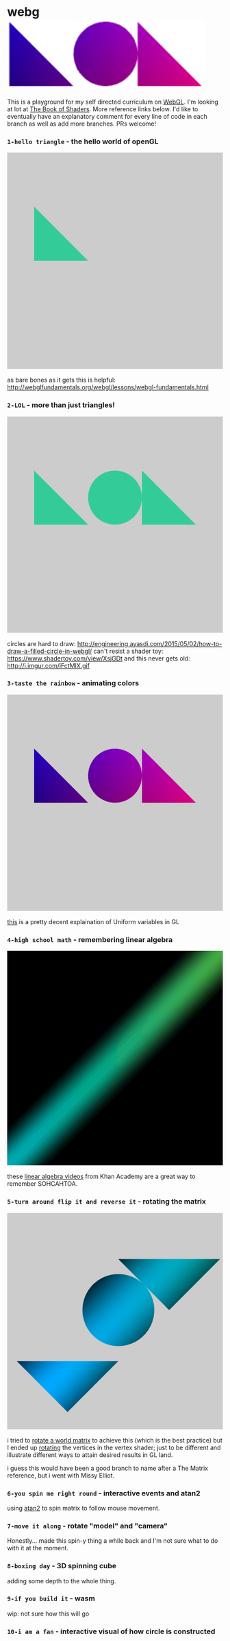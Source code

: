 # webg![](https://github.com/vipyne/webgLOL/blob/master/_webgLOL_.png)

This is a playground for my self directed curriculum on [WebGL](https://developer.mozilla.org/en-US/docs/Web/API/WebGL_API).
I'm looking at lot at [The Book of Shaders](http://patriciogonzalezvivo.com/2015/thebookofshaders/). More reference links below.
I'd like to eventually have an explanatory comment for every line of code in each branch as well as add more branches. PRs welcome!

### `1-hello triangle` - the hello world of openGL

![hello triangle](./readme_imgs/1-hello-triangle.png)

as bare bones as it gets
this is helpful: http://webglfundamentals.org/webgl/lessons/webgl-fundamentals.html

### `2-LOL` - more than just triangles!

![LOL](./readme_imgs/2-LOL.png)

circles are hard to draw: http://engineering.ayasdi.com/2015/05/02/how-to-draw-a-filled-circle-in-webgl/
can't resist a shader toy: https://www.shadertoy.com/view/XsjGDt
and this never gets old: http://i.imgur.com/iFctMlX.gif

### `3-taste the rainbow` - animating colors

![taste the rainbow](./readme_imgs/3-taste-the-rainbow.png)

[this](http://www.lighthouse3d.com/tutorials/glsl-tutorial/uniform-variables/) is a pretty decent explaination of Uniform variables in GL

### `4-high school math` - remembering linear algebra

![high school math](./readme_imgs/high-school-math.gif)

these [linear algebra videos](https://www.khanacademy.org/math/linear-algebra) from Khan Academy are a great way to remember SOHCAHTOA.

### `5-turn around flip it and reverse it` - rotating the matrix

![turnaround flipit and reverseit](./readme_imgs/turnaroundflipitandreverseit.png)

i tried to [rotate a world matrix](http://duriansoftware.com/joe/An-intro-to-modern-OpenGL.-Chapter-3:-3D-transformation-and-projection.html) to achieve this (which is the best practice) but I ended up [rotating](https://en.wikipedia.org/wiki/Rotation_matrix#In_two_dimensions) the vertices in the vertex shader; just to be different and illustrate different ways to attain desired results in GL land.

i guess this would have been a good branch to name after a The Matrix reference, but i went with Missy Elliot.

### `6-you spin me right round` - interactive events and atan2

using [atan2](https://en.wikipedia.org/wiki/Atan2) to spin matrix to follow mouse movement.

### `7-move it along` - rotate "model" and "camera"

Honestly... made this spin-y thing a while back and I'm not sure what to do with it at the moment.

### `8-boxing day` - 3D spinning cube

adding some depth to the whole thing.

### `9-if you build it` - wasm

wip: not sure how this will go

### `10-i am a fan` - interactive visual of how circle is constructed
